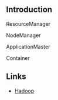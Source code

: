 ## Introduction


ResourceManager



NodeManager



ApplicationMaster



Container





## Links

- [Hadoop](/docs/CS/Java/Hadoop/Hadoop.md)
